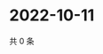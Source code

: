 # 2022-10-11

共 0 条

<!-- BEGIN WEIBO -->
<!-- 最后更新时间 Tue Oct 11 2022 14:51:50 GMT+0800 (China Standard Time) -->

<!-- END WEIBO -->

